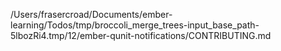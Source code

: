 /Users/frasercroad/Documents/ember-learning/Todos/tmp/broccoli_merge_trees-input_base_path-5lbozRi4.tmp/12/ember-qunit-notifications/CONTRIBUTING.md